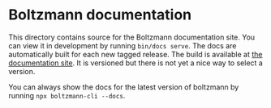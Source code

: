 # Boltzmann documentation

This directory contains source for the Boltzmann documentation site. You can view it in development by running `bin/docs serve`. The docs are automatically built for each new tagged release. The build is available at [the documentation site](https://www.boltzmann.dev/en/docs/v0.2.0/). It is versioned but there is not yet a nice way to select a version.

You can always show the docs for the latest version of boltzmann by running `npx boltzmann-cli --docs`.
